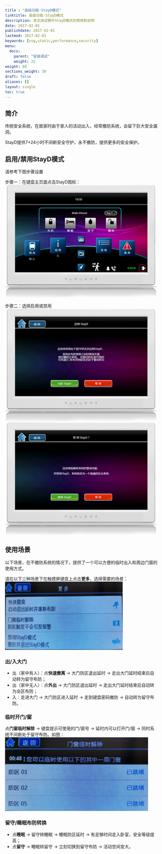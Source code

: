 ```yaml
---
title : "高级功能-StayD模式"
linktitle: 高级功能-StayD模式
description: 本文讲述枫叶StayD模式的使用和说明
date: 2017-02-01
publishdate: 2017-02-01
lastmod: 2017-02-01
keywords: [ssg,static,performance,security]
menu:
  docs:
    parent: "安装调试"
    weight: 22
weight: 60
sections_weight: 30
draft: false
aliases: []
layout: single
toc: true
---
```


## 简介

传统安全系统，在居家时由于家人的活动出入，经常撤防系统，会留下巨大安全漏洞。

StayD提供7*24小时不间断安全守护，永不撤防，提供更多的安全保护。

## 启用/禁用StayD模式

请参考下图步骤设置

步骤一：在键盘主页面点击StayD图标：
![stayd模式主页](images/tm50-tm70-stayd-home.png)

步骤二：选择启用或禁用
![启用stayd模式](images/tm50-tm70-stayd-enable.png)
![禁用stayd模式](images/tm50-tm70-stayd-disable.png)

## 使用场景

以下场景，在不撤防系统的情况下，提供了一个可以方便的临时出入和周边门窗的使用方式。

请在以下三种场景下在触摸屏键盘上点击**更多**，选择需要的场景：
![stayd模式场景](images/tm50-tm70-stayd-select.png)

### 出/入大门

- 出（家中有人）：点**快速撤离** → 大门防区退出延时 → 走出大门延时结束后自动转为留守布防；
- 出（家中无人）：点**外出** → 大门防区退出延时 → 走出大门延时结束后自动转为全区布防；
- 入：走进大门 → 大门防区进入延时 → 走到键盘密码撤防 → 自动转为留守布防。

### 临时开门/窗

点**门窗临时解除** → 键盘提示可使用的门/窗号 → 延时内可以打开门/窗 → 同时系统不间断处于留守布防。如图：
![stayd模式场景](images/tm50-tm70-stayd-window.png)

### 留守/睡眠布防转换

- 点**睡眠** → 留守转睡眠 → 睡眠防区延时 → 有足够时间走入卧室，安全等级提高；
- 点**留守** → 睡眠转留守 → 立刻切换到留守布防 → 活动空间变大。
